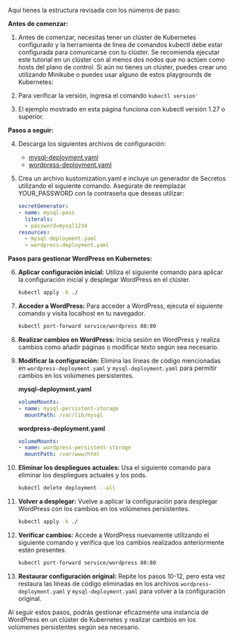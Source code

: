 Aquí tienes la estructura revisada con los números de paso:

**Antes de comenzar:**

1. Antes de comenzar, necesitas tener un clúster de Kubernetes configurado y la herramienta de línea de comandos kubectl debe estar configurada para comunicarse con tu clúster. Se recomienda ejecutar este tutorial en un clúster con al menos dos nodos que no actúen como hosts del plano de control. Si aún no tienes un clúster, puedes crear uno utilizando Minikube o puedes usar alguno de estos playgrounds de Kubernetes:

2. Para verificar la versión, ingresa el comando `kubectl version'`

3. El ejemplo mostrado en esta página funciona con kubectl versión 1.27 o superior.

**Pasos a seguir:**

4. Descarga los siguientes archivos de configuración:

   - [mysql-deployment.yaml](link)
   - [wordpress-deployment.yaml](link)

5. Crea un archivo kustomization.yaml e incluye un generador de Secretos utilizando el siguiente comando. Asegúrate de reemplazar YOUR_PASSWORD con la contraseña que deseas utilizar:

    ```yaml
    secretGenerator:
    - name: mysql-pass
      literals:
      - password=mysql1234
    resources:
      - mysql-deployment.yaml
      - wordpress-deployment.yaml
    ```

**Pasos para gestionar WordPress en Kubernetes:**

6. **Aplicar configuración inicial:**
   Utiliza el siguiente comando para aplicar la configuración inicial y desplegar WordPress en el clúster.

   ```bash
   kubectl apply -k ./
   ```

7. **Acceder a WordPress:**
   Para acceder a WordPress, ejecuta el siguiente comando y visita localhost en tu navegador.

   ```bash
   kubectl port-forward service/wordpress 80:80
   ```

8. **Realizar cambios en WordPress:**
   Inicia sesión en WordPress y realiza cambios como añadir páginas o modificar texto según sea necesario.

9. **Modificar la configuración:**
   Elimina las líneas de código mencionadas en `wordpress-deployment.yaml` y `mysql-deployment.yaml` para permitir cambios en los volúmenes persistentes.

   **mysql-deployment.yaml**
   ```yaml
   volumeMounts:
   - name: mysql-persistent-storage
     mountPath: /var/lib/mysql
   ```

   **wordpress-deployment.yaml**
   ```yaml
   volumeMounts:
   - name: wordpress-persistent-storage
     mountPath: /var/www/html
   ```

10. **Eliminar los despliegues actuales:**
    Usa el siguiente comando para eliminar los despliegues actuales y los pods.

    ```bash
    kubectl delete deployment --all
    ```

11. **Volver a desplegar:**
    Vuelve a aplicar la configuración para desplegar WordPress con los cambios en los volúmenes persistentes.

    ```bash
    kubectl apply -k ./
    ```

12. **Verificar cambios:**
    Accede a WordPress nuevamente utilizando el siguiente comando y verifica que los cambios realizados anteriormente estén presentes.

    ```bash
    kubectl port-forward service/wordpress 80:80
    ```

13. **Restaurar configuración original:**
    Repite los pasos 10-12, pero esta vez restaura las líneas de código eliminadas en los archivos `wordpress-deployment.yaml` y `mysql-deployment.yaml` para volver a la configuración original.

Al seguir estos pasos, podrás gestionar eficazmente una instancia de WordPress en un clúster de Kubernetes y realizar cambios en los volúmenes persistentes según sea necesario.
